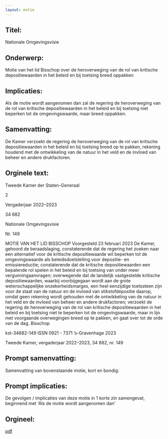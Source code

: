 ```yaml
---
layout: motie
---
```

## Titel:
Nationale Omgevingsvisie
## Onderwerp:
Motie van het lid Bisschop over de heroverweging van de rol van kritische depositiewaarden in het beleid en bij toetsing breed oppakken 
## Implicaties:

Als de motie wordt aangenomen dan zal de regering de heroverweging van de rol van kritische depositiewaarden in het beleid en bij toetsing niet beperken tot de omgevingswaarde, maar breed oppakken.
## Samenvatting:

De Kamer verzoekt de regering de heroverweging van de rol van kritische depositiewaarden in het beleid en bij toetsing breed op te pakken, rekening houdend met de ontwikkeling van de natuur in het veld en de invloed van beheer en andere drukfactoren.
## Orginele text:


Tweede Kamer der Staten-Generaal

2

Vergaderjaar 2022–2023

34 682

Nationale Omgevingsvisie

Nr. 149

MOTIE VAN HET LID BISSCHOP
Voorgesteld 23 februari 2023
De Kamer,
gehoord de beraadslaging,
constaterende dat de regering het zoeken naar een alternatief voor de
kritische depositiewaarde wil beperken tot de omgevingswaarde als
beleidsdoelstelling voor depositie- en emissiereductie;
constaterende dat de kritische depositiewaarden een bepalende rol spelen
in het beleid en bij toetsing van onder meer vergunningaanvragen;
overwegende dat de landelijk vastgestelde kritische depositiewaarden,
waarbij voorbijgegaan wordt aan de grote wetenschappelijke onzekerheidsmarges, een heel eenzijdige toetssteen zijn voor de staat van de
natuur en de invloed van stikstofdepositie daarop, omdat geen rekening
wordt gehouden met de ontwikkeling van de natuur in het veld en de
invloed van beheer en andere drukfactoren;
verzoekt de regering de heroverweging van de rol van kritische depositiewaarden in het beleid en bij toetsing niet te beperken tot de omgevingswaarde, maar in lijn met voorgaande overwegingen breed op te pakken,
en gaat over tot de orde van de dag.
Bisschop

kst-34682-149
ISSN 0921 - 7371
’s-Gravenhage 2023

Tweede Kamer, vergaderjaar 2022–2023, 34 682, nr. 149


## Prompt samenvatting:
Samenvatting van bovenstaande motie, kort en bondig:


## Prompt implicaties:
De gevolgen / implicaties van deze motie in 1 korte zin samengevat, beginnend met 'Als de motie wordt aangenomen dan' 

## Orgineel:
[pdf](https://gegevensmagazijn.tweedekamer.nl/OData/v4/2.0/Document(d42a0c16-7597-42b2-a7f0-e8434624a2eb)/resource)
